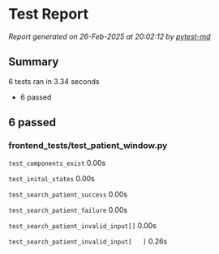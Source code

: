 # Test Report

*Report generated on 26-Feb-2025 at 20:02:12 by [pytest-md]*

[pytest-md]: https://github.com/hackebrot/pytest-md

## Summary

6 tests ran in 3.34 seconds

- 6 passed

## 6 passed

### frontend_tests/test_patient_window.py

`test_components_exist` 0.00s

`test_inital_states` 0.00s

`test_search_patient_success` 0.00s

`test_search_patient_failure` 0.00s

`test_search_patient_invalid_input[]` 0.00s

`test_search_patient_invalid_input[   ]` 0.26s
